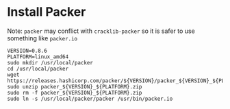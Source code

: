 # Install Packer

Note: `packer` may conflict with `cracklib-packer` so it is safer to use something like `packer.io`

```
VERSION=0.8.6
PLATFORM=linux_amd64
sudo mkdir /usr/local/packer
cd /usr/local/packer
wget https://releases.hashicorp.com/packer/${VERSION}/packer_${VERSION}_${PLATFORM}.zip
sudo unzip packer_${VERSION}_${PLATFORM}.zip
sudo rm -f packer_${VERSION}_${PLATFORM}.zip
sudo ln -s /usr/local/packer/packer /usr/bin/packer.io
```
